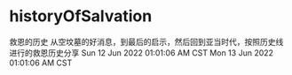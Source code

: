 # historyOfSalvation
救恩的历史
从空坟墓的好消息，到最后的启示，然后回到亚当时代，按照历史线进行的救恩历史分享
Sun 12 Jun 2022 01:01:06 AM CST
Mon 13 Jun 2022 01:01:06 AM CST
